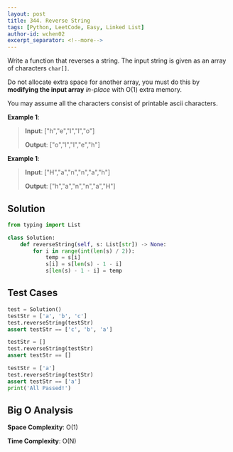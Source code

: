 ```yaml
---
layout: post
title: 344. Reverse String
tags: [Python, LeetCode, Easy, Linked List]
author-id: wchen02
excerpt_separator: <!--more-->
---
```

Write a function that reverses a string. The input string is given as an array of characters `char[]`.

Do not allocate extra space for another array, you must do this by **modifying the input array** *in-place* with O(1) extra memory.

You may assume all the characters consist of printable ascii characters.

<!--more-->
**Example 1**:
> **Input**: ["h","e","l","l","o"]
>
> **Output**: ["o","l","l","e","h"]

**Example 1**:
> **Input**: ["H","a","n","n","a","h"]
>
> **Output**: ["h","a","n","n","a","H"]

## Solution

```python
from typing import List

class Solution:
    def reverseString(self, s: List[str]) -> None:
        for i in range(int(len(s) / 2)):
            temp = s[i]
            s[i] = s[len(s) - 1 - i]
            s[len(s) - 1 - i] = temp
```

## Test Cases

```python
test = Solution()
testStr = ['a', 'b', 'c']
test.reverseString(testStr)
assert testStr == ['c', 'b', 'a']

testStr = []
test.reverseString(testStr)
assert testStr == []

testStr = ['a']
test.reverseString(testStr)
assert testStr == ['a']
print('All Passed!')
```

## Big O Analysis

**Space Complexity**: O(1)

**Time Complexity**: O(N)
